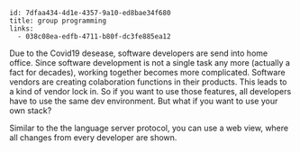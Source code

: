 
```
id: 7dfaa434-4d1e-4357-9a10-ed8bae34f680
title: group programming
links:
  - 038c08ea-edfb-4711-b80f-dc3fe885ea12
```

Due to the Covid19 desease, software developers are send into home office. 
Since software development is not a single task any more (actually a fact for decades),
working together becomes more complicated.
Software vendors are creating colaboration functions in their products.
This leads to a kind of vendor lock in.
So if you want to use those features, all developers have to use the same dev environment.
But what if you want to use your own stack?

Similar to the the language server protocol, you can use a web view, where all changes from
every developer are shown.
